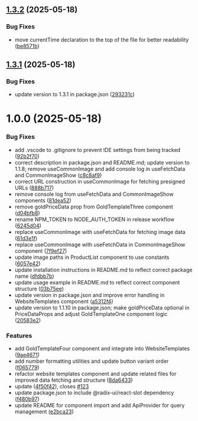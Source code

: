 ## [1.3.2](https://github.com/salehshakib/website-template-package/compare/v1.3.1...v1.3.2) (2025-05-18)


### Bug Fixes

* move currentTime declaration to the top of the file for better readability ([be8571b](https://github.com/salehshakib/website-template-package/commit/be8571b2f30626ee32518208fb39785ae90a3179))

## [1.3.1](https://github.com/salehshakib/website-template-package/compare/v1.3.0...v1.3.1) (2025-05-18)


### Bug Fixes

* update version to 1.3.1 in package.json ([293231c](https://github.com/salehshakib/website-template-package/commit/293231cc0e22e5374383cf05078d1f557a991abf))

# 1.0.0 (2025-05-18)


### Bug Fixes

* add .vscode to .gitignore to prevent IDE settings from being tracked ([92b2f70](https://github.com/salehshakib/website-template-package/commit/92b2f7010cd6d0ffe1d85805266e97ae90adbc46))
* correct description in package.json and README.md; update version to 1.1.8; remove useCommonImage and add console log in useFetchData and CommonImageShow ([c8c8af9](https://github.com/salehshakib/website-template-package/commit/c8c8af9845b2615268d09531e820a71a874a6e57))
* correct URL construction in useCommonImage for fetching presigned URLs ([888b717](https://github.com/salehshakib/website-template-package/commit/888b7170467b722bb5db49fc304db31378bce5f7))
* remove console log from useFetchData and CommonImageShow components ([81dea52](https://github.com/salehshakib/website-template-package/commit/81dea52b013f6912fd9abdbe8a65e0a79596f067))
* remove goldPriceData prop from GoldTemplateThree component ([d04bfb8](https://github.com/salehshakib/website-template-package/commit/d04bfb8de6099ba3de2268f8e0ed600f13c3e37c))
* rename NPM_TOKEN to NODE_AUTH_TOKEN in release workflow ([6245d04](https://github.com/salehshakib/website-template-package/commit/6245d04578ba9d38c834a5245a9e78eec85af787))
* replace useCommonImage with useFetchData for fetching image data ([61d3e1f](https://github.com/salehshakib/website-template-package/commit/61d3e1f97b72c98d48c158d73d772a3e0cbb0773))
* replace useCommonImage with useFetchData in CommonImageShow component ([7f9ef27](https://github.com/salehshakib/website-template-package/commit/7f9ef276b7fae806777eb3ea192d7f4bd37051bf))
* update image paths in ProductList component to use constants ([6057e42](https://github.com/salehshakib/website-template-package/commit/6057e42c5dd557d167a0782be329616d1607ac94))
* update installation instructions in README.md to reflect correct package name ([dfdbb7b](https://github.com/salehshakib/website-template-package/commit/dfdbb7be9cf71f2f2e89ef27f4ed3a1d259e14f6))
* update usage example in README.md to reflect correct component structure ([03b75ee](https://github.com/salehshakib/website-template-package/commit/03b75eea4d6dbadeb0f6b38abad556664bc4360d))
* update version in package.json and improve error handling in WebsiteTemplates component ([a5312f4](https://github.com/salehshakib/website-template-package/commit/a5312f40541eca9775a7a3609acd937b7562b94e))
* update version to 1.1.10 in package.json; make goldPriceData optional in PriceDataProps and adjust GoldTemplateOne component logic ([20583e2](https://github.com/salehshakib/website-template-package/commit/20583e21f40c985bc743cccc4d41d5528f37bdd6))


### Features

* add GoldTemplateFour component and integrate into WebsiteTemplates ([9ae4671](https://github.com/salehshakib/website-template-package/commit/9ae4671817d5c6c02f5ec74ec36408f2475b7d8a))
* add number formatting utilities and update button variant order ([f065779](https://github.com/salehshakib/website-template-package/commit/f065779a0d7d3d9a1464303d655fd29d6d774cf7))
* refactor website templates component and update related files for improved data fetching and structure ([8da6433](https://github.com/salehshakib/website-template-package/commit/8da6433a0a41871871c1dde48d6f7a2dc0c7ebe8))
* update ([4f50f42](https://github.com/salehshakib/website-template-package/commit/4f50f4286aca12d2b372efafa8b545f259f669d4)), closes [#123](https://github.com/salehshakib/website-template-package/issues/123)
* update package.json to include @radix-ui/react-slot dependency ([f480b97](https://github.com/salehshakib/website-template-package/commit/f480b97efa3f24d23415f823d3f6ebce8af8e877))
* update README for component import and add ApiProvider for query management ([e2bca23](https://github.com/salehshakib/website-template-package/commit/e2bca23f4b313ef9e376408acd5e2f3bd5715412))
